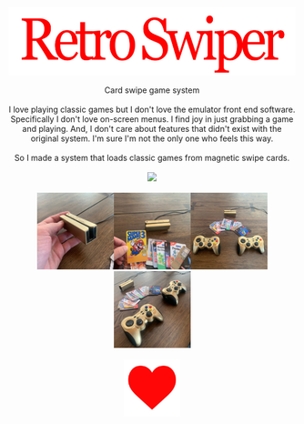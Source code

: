 <p align="center">
  <a href="https://tile38.com"><img 
    src="dev/res/logo3.png" 
  height="120" border="0" alt="RetroSwiper"></a>
</p>

<p align="center">
Card swipe game system
<br><br>
I love playing classic games but I don't love the emulator front end software. Specifically I don't love on-screen menus. 
I find joy in just grabbing a game and playing. And, I don't care about features that didn't exist with the original system. I'm sure I'm not the only one who feels this way.
<br><br>
So I made a system that loads classic games from magnetic swipe cards. 
<br><br>
<a href="https://twitter.com/tidwall/status/1168757292415602689"><img src="dev/res/demo.gif"></a>
<br><br>
<img src="dev/res/EDi-HsSXkAMC_UW.jpeg" height="135"
><img src="dev/res/EDi-HsTWsAI90HZ.jpeg" height="135"
><img src="dev/res/EDi-HsUW4AA-2It.jpeg" height="135"
><img src="dev/res/EDi-HsXXUAUo8uI.jpeg" height="135">
<br><br>
<img src="dev/res/heart.jpg" height="100">
</p>


